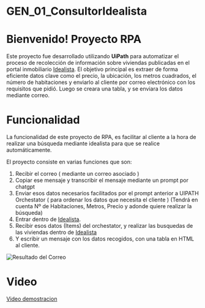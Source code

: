 # GEN_01_ConsultorIdealista
# Bienvenido! Proyecto RPA

Este proyecto fue desarrollado utilizando **UiPath** para automatizar el proceso de recolección de información sobre viviendas publicadas en el portal inmobiliario [Idealista](https://www.idealista.com). 
El objetivo principal es extraer de forma eficiente datos clave como el precio, la ubicación, los metros cuadrados, el número de habitaciones y enviarlo al cliente por correo electrónico con los requisitos que pidió. Luego se creara una tabla, y se enviara los datos mediante correo.


# Funcionalidad

La funcionalidad de este proyecto de RPA, es facilitar al cliente a la hora de realizar una búsqueda mediante idealista para que se realice automáticamente.

El proyecto consiste en varias funciones que son:

 1. Recibir el correo ( mediante un correo asociado )
 2. Copiar ese mensaje y transcribir el mensaje mediante un prompt por chatgpt
 3. Enviar esos datos necesarios facilitados por el prompt anterior a UIPATH Orchestator ( para ordenar los datos que necesita el cliente ) (Tendrá en cuenta Nº de Habitaciones, Metros, Precio y adonde quiere realizar la búsqueda)
 4. Entrar dentro de [Idealista](https://www.idealista.com). 
 5. Recibir esos datos (Items) del orchestator, y realizar las busquedas de las viviendas dentro de [Idealista](https://www.idealista.com)
 6. Y escribir un mensaje con los datos recogidos, con una tabla en HTML al cliente.

![Resultado del Correo](https://imgur.com/7omUI62)


# Video
[Video demostracion](https://youtu.be/ZHp1q98Hp9Y)
